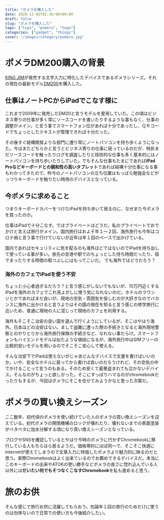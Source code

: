 ```yaml
---
title: "ポメラを購入した"
date: 2020-12-05T02:36:00+09:00
draft: false
slug: "ポメラを購入した"
tags: ["tips", "pomera", "hugo"]
categories: ["gadget", "things"]
cover: "/images/category/pomera.jpg"
---
```


# ポメラDM200購入の背景
[KING JIM](https://kingjim.co.jp/)が発売する文字入力に特化したデバイスであるポメラシリーズ。それの現在の最新モデル[DM200](https://kingjim.co.jp/pomera/)を購入した。

## 仕事はノートPCからiPadでこなす様に

これまで2009年に発売したDM20と言うモデルを愛用していた。この頃はビジネス寄りの仕事が多く常にソースコードを書いたりするような事もなく、仕事の調整がメイン。と言う事でスマートフォン位があれば十分であったし、ＱＲコードでちょっとしたテキストが管理できれば十分だった。

その後すぐ結構開発よりな部門に遷り常にノートパソコンを持ち歩くようになった。今はまたどちらかと言うとビジネス寄りの仕事に戻っているのだが、時折まだソースコードを触ったりログを調査したりと技術的な仕事も多く基本的にはノートパソコンを持ち歩いたりしていた。でもそんな仕事もたまにであれば**iPad Proなどキーボードとの親和性の高いタブレット**であれば結構十分仕事になる事もわかってきたので、昨今のノートパソコンの立ち位置はもっぱら勉強会などがっつりキーボードを触りたい時用のデバイスとなっている。

## 今ポメラに求めること

つまりキーボードカバーをつけたiPadを持ち歩いて居るのに、なぜまた今ポメラを買ったのか。

仕事はiPadで十分こなす。ではプライベートはどうだ。私のプライベートでおでかけと言えば旅行がメイン。国内旅行はおよそ年１～２回、海外旅行も今年はコロナ禍と言う事で行けていないが近年は年１回のペースで出かけている。

国内であればセキュリティに気を配るのも海外ほどではないのでiPadを持ち出して使っている事が多い。旅先の空港や駅でのちょっとした待ち時間だったり、宿でまったりする時間の暇つぶしにはもってこいだ。
でも海外ではどうだろう？

### 海外のカフェでiPadを使う不安
ちょっと小心者過ぎるだろう？と言う感じがしないでもないが、10万円近くするiPadを海外のカフェでこれ見よがしに使う気になれないのだ。ホテルのラウンジとかであればまだ良いが、現地の空気・雰囲気を愉しむのが大好きなのでバカンスに海外に出かけると言うよりはその国の現在を知ると言う感じの修学旅行に近いため、普通に現地の人に混じって現地のカフェを利用する。

海外もそこそこ治安の良い国を選んで行くようにしているが、そこはやはり海外。日本ほどの治安はない。まして盗難に遭った際の手続きとなると海外現地警察とのやりとりから海外旅行保険の手続きなど、なれない事だらけ。スマートフォンもハイエンドモデルは似たような値段になるが、海外旅行中はSIMフリーの比較的安いモデルを用いるのでそこそこ安心して使える。

そんな治安下でiPadは使えないがじゃあどんなデバイスで文書を書けばいいのか。いや、安全なホテルに戻ってから書けば良いのだろうけれど、その空気の中でかけることって言うのもある。そのため安くて最悪盗まれても泣かないデバイス。そんなのがちょっと欲しかった。そこにすっぽりハマるのがchromebookだったりもするが、今回はポメラにそこを任せてみようかなと思った次第だ。

# ポメラの買い換えシーズン
ここ数年、初代頃のポメラを使い続けていた人のポメラの買い換えシーズンを迎えている。初代ポメラの開閉機構のロックが壊れたり、壊れないまでの表面塗装がベタベタに加水分解する頃になり買い換えシーズンとなっている。

ブログやSNSを確認しているとやはり今時のポメラに行かずChromebookに移行している人もちらほら居るようだ。価格帯的にほぼ同一で、そこそこ快適にInternetが使えてしまうので文章入力に特価したポメラより魅力的に映るのだと思う。実際Chromebookはよく出来ているのでお薦めできるデバイスだ。本当にこのキーボードの出来やATOKの使い勝手などポメラの良さに惚れ込んでいる人以外には**だいたい何でもそつなくこなすChromebook**を私も進めると思う。

# 旅のお供

そんな感じで旅行お供に活躍してもらおう。勿論年１回の旅行のためだけに使うのは勿体ないので日常での使い方も今後紹介したい。


